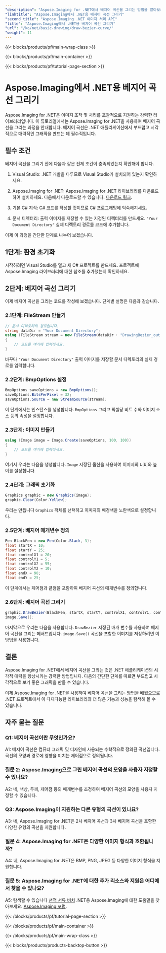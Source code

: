 ```yaml
---
"description": "Aspose.Imaging for .NET에서 베지어 곡선을 그리는 방법을 알아보세요. 이 단계별 가이드를 통해 .NET 그래픽을 더욱 향상시켜 보세요."
"linktitle": "Aspose.Imaging에서 .NET용 베지어 곡선 그리기"
"second_title": "Aspose.Imaging .NET 이미지 처리 API"
"title": "Aspose.Imaging에서 .NET용 베지어 곡선 그리기"
"url": "/ko/net/basic-drawing/draw-bezier-curve/"
"weight": 11
---
```


{{< blocks/products/pf/main-wrap-class >}}

{{< blocks/products/pf/main-container >}}

{{< blocks/products/pf/tutorial-page-section >}}

# Aspose.Imaging에서 .NET용 베지어 곡선 그리기

Aspose.Imaging for .NET은 이미지 조작 및 처리를 포괄적으로 지원하는 강력한 라이브러리입니다. 이 튜토리얼에서는 Aspose.Imaging for .NET을 사용하여 베지어 곡선을 그리는 과정을 안내합니다. 베지어 곡선은 .NET 애플리케이션에서 부드럽고 시각적으로 매력적인 그래픽을 만드는 데 필수적입니다.

## 필수 조건

베지어 곡선을 그리기 전에 다음과 같은 전제 조건이 충족되었는지 확인해야 합니다.

1. Visual Studio: .NET 개발을 다루므로 Visual Studio가 설치되어 있는지 확인하세요.

2. Aspose.Imaging for .NET: Aspose.Imaging for .NET 라이브러리를 다운로드하여 설치하세요. 다음에서 다운로드할 수 있습니다. [다운로드 링크](https://releases.aspose.com/imaging/net/).

3. 기본 C# 지식: C# 코드를 작성할 것이므로 C# 프로그래밍에 익숙해지세요.

4. 문서 디렉터리: 출력 이미지를 저장할 수 있는 지정된 디렉터리를 만드세요. `"Your Document Directory"` 실제 디렉토리 경로를 코드에 추가합니다.

이제 이 과정을 간단한 단계로 나누어 보겠습니다.

## 1단계: 환경 초기화

시작하려면 Visual Studio를 열고 새 C# 프로젝트를 만드세요. 프로젝트에 Aspose.Imaging 라이브러리에 대한 참조를 추가했는지 확인하세요.

## 2단계: 베지어 곡선 그리기

이제 베지어 곡선을 그리는 코드를 작성해 보겠습니다. 단계별 설명은 다음과 같습니다.

### 2.1단계: FileStream 만들기

```csharp
// 문서 디렉토리의 경로입니다.
string dataDir = "Your Document Directory";
using (FileStream stream = new FileStream(dataDir + "DrawingBezier_out.bmp", FileMode.Create))
{
    // 코드를 여기에 입력하세요.
}
```

바꾸다 `"Your Document Directory"` 출력 이미지를 저장할 문서 디렉토리의 실제 경로를 입력합니다.

### 2.2단계: BmpOptions 설정

```csharp
BmpOptions saveOptions = new BmpOptions();
saveOptions.BitsPerPixel = 32;
saveOptions.Source = new StreamSource(stream);
```

이 단계에서는 인스턴스를 생성합니다. `BmpOptions` 그리고 픽셀당 비트 수와 이미지 소스 등의 속성을 설정합니다.

### 2.3단계: 이미지 만들기

```csharp
using (Image image = Image.Create(saveOptions, 100, 100))
{
    // 코드를 여기에 입력하세요.
}
```

여기서 우리는 다음을 생성합니다. `Image` 지정된 옵션을 사용하여 이미지의 너비와 높이를 설정합니다.

### 2.4단계: 그래픽 초기화

```csharp
Graphics graphic = new Graphics(image);
graphic.Clear(Color.Yellow);
```

우리는 만듭니다 `Graphics` 객체를 선택하고 이미지의 배경색을 노란색으로 설정합니다.

### 2.5단계: 베지어 매개변수 정의

```csharp
Pen BlackPen = new Pen(Color.Black, 3);
float startX = 10;
float startY = 25;
float controlX1 = 20;
float controlY1 = 5;
float controlX2 = 55;
float controlY2 = 10;
float endX = 90;
float endY = 25;
```

이 단계에서는 제어점과 끝점을 포함하여 베지어 곡선의 매개변수를 정의합니다.

### 2.6단계: 베지어 곡선 그리기

```csharp
graphic.DrawBezier(BlackPen, startX, startY, controlX1, controlY1, controlX2, controlY2, endX, endY);
image.Save();
```

마지막으로 우리는 다음을 사용합니다. `DrawBezier` 지정된 매개 변수를 사용하여 베지어 곡선을 그리는 메서드입니다. `image.Save()` 곡선을 포함한 이미지를 저장하려면 이 방법을 사용합니다.

## 결론

Aspose.Imaging for .NET에서 베지어 곡선을 그리는 것은 .NET 애플리케이션의 시각적 매력을 향상시키는 강력한 방법입니다. 다음의 간단한 단계를 따르면 부드럽고 시각적으로 보기 좋은 그래픽을 만들 수 있습니다.

이제 Aspose.Imaging for .NET을 사용하여 베지어 곡선을 그리는 방법을 배웠으므로 .NET 프로젝트에서 이 다재다능한 라이브러리의 더 많은 기능과 성능을 탐색해 볼 수 있습니다.

## 자주 묻는 질문

### Q1: 베지어 곡선이란 무엇인가요?

A1: 베지어 곡선은 컴퓨터 그래픽 및 디자인에 사용되는 수학적으로 정의된 곡선입니다. 곡선의 모양과 경로에 영향을 미치는 제어점으로 정의됩니다.

### 질문 2: Aspose.Imaging으로 그린 베지어 곡선의 모양을 사용자 지정할 수 있나요?

A2: 네, 색상, 두께, 제어점 등의 매개변수를 조정하여 베지어 곡선의 모양을 사용자 지정할 수 있습니다.

### Q3: Aspose.Imaging이 지원하는 다른 유형의 곡선이 있나요?

A3: 네, Aspose.Imaging for .NET은 2차 베지어 곡선과 3차 베지어 곡선을 포함한 다양한 유형의 곡선을 지원합니다.

### 질문 4: Aspose.Imaging for .NET은 다양한 이미지 형식과 호환됩니까?

A4: 네, Aspose.Imaging for .NET은 BMP, PNG, JPEG 등 다양한 이미지 형식을 지원합니다.

### 질문 5: Aspose.Imaging for .NET에 대한 추가 리소스와 지원은 어디에서 찾을 수 있나요?

A5: 탐색할 수 있습니다 [선적 서류 비치](https://reference.aspose.com/imaging/net/) .NET용 Aspose.Imaging에 대한 도움말을 찾아보세요. [Aspose.Imaging 포럼](https://forum.aspose.com/).

{{< /blocks/products/pf/tutorial-page-section >}}

{{< /blocks/products/pf/main-container >}}

{{< /blocks/products/pf/main-wrap-class >}}

{{< blocks/products/products-backtop-button >}}